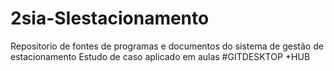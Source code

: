 # 2sia-SIestacionamento
Repositorio de fontes de programas e documentos do sistema de gestão de estacionamento
Estudo de caso aplicado em aulas
#GITDESKTOP +HUB